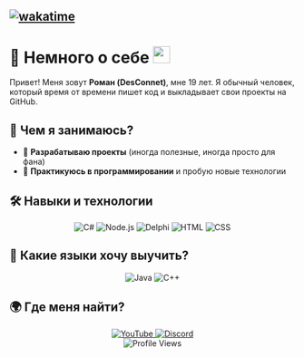 [![wakatime](https://wakatime.com/badge/user/018b1a5f-51c0-4ffe-a119-d095613768bd.svg)](https://wakatime.com/@018b1a5f-51c0-4ffe-a119-d095613768bd)
---

# 💫 Немного о себе <img src="https://raw.githubusercontent.com/DS1NC-DesConnet/DS1NC-DesConnet/main/assets/shy.gif" width="30">

Привет! Меня зовут **Роман (DesConnet)**, мне 19 лет. Я обычный человек, который время от времени пишет код и выкладывает свои проекты на GitHub.


## 🚀 Чем я занимаюсь?
- 🔹 **Разрабатываю проекты** (иногда полезные, иногда просто для фана)
- 🔹 **Практикуюсь в программировании** и пробую новые технологии

## 🛠️ Навыки и технологии
<div align="center">
  <img src="https://img.shields.io/badge/C%23-lime?logo=csharp&logoColor=white" alt="C#">
  <img src="https://img.shields.io/badge/Node.js-3c873a?logo=node.js&logoColor=white" alt="Node.js">
  <img src="https://img.shields.io/badge/Delphi-darkred?logo=delphi&logoColor=white" alt="Delphi">
  <img src="https://img.shields.io/badge/HTML-orange?logo=html5&logoColor=white" alt="HTML">
  <img src="https://img.shields.io/badge/CSS-blue?logo=css3&logoColor=white" alt="CSS">
</div>


## 🎯 Какие языки хочу выучить?
<div align="center">
  <img src="https://img.shields.io/badge/Java-blue?logo=java&logoColor=white" alt="Java">
  <img src="https://img.shields.io/badge/C%2B%2B-blue?logo=c%2B%2B&logoColor=white" alt="C++">
</div>


## 🌍 Где меня найти?
<div align="center">
  <a href="https://youtube.com/c/DesConnet">
    <img src="https://img.shields.io/badge/YouTube-FF0000?logo=youtube&logoColor=white" alt="YouTube">
  </a>
  <a href="https://discord.com/users/1027310755760062545/">
    <img src="https://img.shields.io/badge/theDesConnet-7289DA?logo=discord&logoColor=white" alt="Discord">
  </a>
</div>


<div align="center">
  <img src="https://hit.yhype.me/github/profile?user_id=31757032" alt="Profile Views">
</div>
